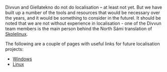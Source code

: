 Divvun and Giellatekno do not do localisation – at least not yet.
But we have built up a number of the tools and resources that would be necessary
over the years, and it would be something to consider in the futurel. It should
be noted that we are not without experience in localisation - one of the Divvun
team members is the main person behind the North Sámi translation of
[Skolelinux](https://wiki.debian.org/DebianEdu/).

The following are a couple of pages with useful links for future localisation
projects:

* [Windows](TranslatingWindows.html)
* [Linux](Linux.html)
